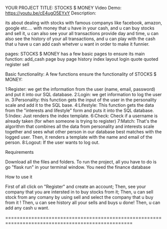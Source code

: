 YOUR PROJECT TITLE: STOCKS $ MONEY
Video Demo:  <https://youtu.be/cE4ugO5EYxY>
Description:

its about dealing with stocks with famous companys like facebook, amazon, google etc....
with money that u have in your cash, and u can buy stocks and sell it, u can also see your all transactions provide
day and time, u can also see the history of your all transactions, and u can play with the cash that u have
u can add cash whetver u want in order to make it funnier.

pages:
STOCKS $ MONEY has a few basic pages to ensure its main function:
add_cash page
buy page
history
index
layout
login
quote
quoted
register
sell

Basic functionality:
A few functions ensure the functionality of STOCKS $ MONEY:

1:Register: we get the information from the user (name, email, password) and put it into our SQL database.
2:Login: we get information to log the user in.
3:Personality: this function gets the input of the user in the personality scale and add it to the SQL base.
4:Lifestyle: This function gets the data from the "interests and lifestyle" form and puts it into the SQL database.
5:Index: Just renders the index template.
6:Check: Check if a username is already taken (for when someone is trying to register)
7:Match: That's the algorithm that combines all the data from personality and interests scale together and sees what other person in our database best matches with the logged user. Then, it renders a template with the name and email of the person.
8:Logout: If the user wants to log out.

Requirements

Download all the files and folders.
To run the project, all you have to do is go "flask run" in your terminal window.
You need the finance database

How to use it

First of all click on "Register" and create an account;
Then, see your company that you are intersted in to buy stocks from it;
Then, u can sell stock from any comany by using sell and select the company that u buy from it !
Then, u can see history all your sells and buys u done!
Then, u can add any cash u want.

==================================================================================================
